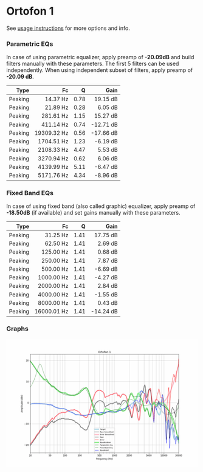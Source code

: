 # Ortofon 1
See [usage instructions](https://github.com/jaakkopasanen/AutoEq#usage) for more options and info.

### Parametric EQs
In case of using parametric equalizer, apply preamp of **-20.09dB** and build filters manually
with these parameters. The first 5 filters can be used independently.
When using independent subset of filters, apply preamp of **-20.09 dB**.

| Type    | Fc          |    Q | Gain      |
|--------:|------------:|-----:|----------:|
| Peaking | 14.37 Hz    | 0.78 | 19.15 dB  |
| Peaking | 21.89 Hz    | 0.28 | 6.05 dB   |
| Peaking | 281.61 Hz   | 1.15 | 15.27 dB  |
| Peaking | 411.14 Hz   | 0.74 | -12.71 dB |
| Peaking | 19309.32 Hz | 0.56 | -17.66 dB |
| Peaking | 1704.51 Hz  | 1.23 | -6.19 dB  |
| Peaking | 2108.33 Hz  | 4.47 | 5.53 dB   |
| Peaking | 3270.94 Hz  | 0.62 | 6.06 dB   |
| Peaking | 4139.99 Hz  | 5.11 | -6.47 dB  |
| Peaking | 5171.76 Hz  | 4.34 | -8.96 dB  |

### Fixed Band EQs
In case of using fixed band (also called graphic) equalizer, apply preamp of **-18.50dB**
(if available) and set gains manually with these parameters.

| Type    | Fc          |    Q | Gain      |
|--------:|------------:|-----:|----------:|
| Peaking | 31.25 Hz    | 1.41 | 17.75 dB  |
| Peaking | 62.50 Hz    | 1.41 | 2.69 dB   |
| Peaking | 125.00 Hz   | 1.41 | 0.68 dB   |
| Peaking | 250.00 Hz   | 1.41 | 7.87 dB   |
| Peaking | 500.00 Hz   | 1.41 | -6.69 dB  |
| Peaking | 1000.00 Hz  | 1.41 | -4.27 dB  |
| Peaking | 2000.00 Hz  | 1.41 | 2.84 dB   |
| Peaking | 4000.00 Hz  | 1.41 | -1.55 dB  |
| Peaking | 8000.00 Hz  | 1.41 | 0.43 dB   |
| Peaking | 16000.01 Hz | 1.41 | -14.24 dB |

### Graphs
![](./Ortofon%201.png)